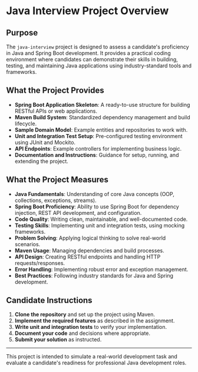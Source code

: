 # Java Interview Project Overview

## Purpose

The `java-interview` project is designed to assess a candidate's proficiency in Java and Spring Boot development. It provides a practical coding environment where candidates can demonstrate their skills in building, testing, and maintaining Java applications using industry-standard tools and frameworks.

## What the Project Provides

- **Spring Boot Application Skeleton**: A ready-to-use structure for building RESTful APIs or web applications.
- **Maven Build System**: Standardized dependency management and build lifecycle.
- **Sample Domain Model**: Example entities and repositories to work with.
- **Unit and Integration Test Setup**: Pre-configured testing environment using JUnit and Mockito.
- **API Endpoints**: Example controllers for implementing business logic.
- **Documentation and Instructions**: Guidance for setup, running, and extending the project.

## What the Project Measures

- **Java Fundamentals**: Understanding of core Java concepts (OOP, collections, exceptions, streams).
- **Spring Boot Proficiency**: Ability to use Spring Boot for dependency injection, REST API development, and configuration.
- **Code Quality**: Writing clean, maintainable, and well-documented code.
- **Testing Skills**: Implementing unit and integration tests, using mocking frameworks.
- **Problem Solving**: Applying logical thinking to solve real-world scenarios.
- **Maven Usage**: Managing dependencies and build processes.
- **API Design**: Creating RESTful endpoints and handling HTTP requests/responses.
- **Error Handling**: Implementing robust error and exception management.
- **Best Practices**: Following industry standards for Java and Spring development.

## Candidate Instructions

1. **Clone the repository** and set up the project using Maven.
2. **Implement the required features** as described in the assignment.
3. **Write unit and integration tests** to verify your implementation.
4. **Document your code** and decisions where appropriate.
5. **Submit your solution** as instructed.

---

This project is intended to simulate a real-world development task and evaluate a candidate's readiness for professional Java development roles.

